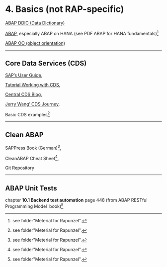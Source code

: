 # 4. Basics (not RAP-specific)

[ABAP DDIC (Data Dictionary)](https://bitbucket.org/erp-praktikum/ddic/raw/d0c696bba914993bea0065e98f49931298d35064/presentation/01_DDIC.pptx)

[ABAP](https://bitbucket.org/erp-praktikum/abap/src/main/README.md), especially ABAP on HANA (see PDF ABAP for HANA fundamentals)[^1]

[ABAP OO (object orientation)](https://bitbucket.org/erp-praktikum/abap-oo/src/main/README.md)

---

## Core Data Services (CDS)

[SAP’s User Guide](https://help.sap.com/docs/ABAP_PLATFORM_NEW/f2e545608079437ab165c105649b89db/4ed1f2e06e391014adc9fffe4e204223.html?version=202009.001&locale=en-US),

[Tutorial Working with CDS](https://developers.sap.com/group.abap-cds.html?url_id=text-us-recommendation),

[Central CDS Blog](https://blogs.sap.com/2016/02/01/getting-started-with-abap-core-data-services/),

[Jerry Wang’ CDS Journey](https://blogs.sap.com/2016/03/10/my-cds-view-self-study-tutorial-part-1-how-to-test-odata-service-generated-by-cds-view/),

Basic CDS examples[^1]

---

## Clean ABAP

SAPPress Book (German)[^1],

CleanABAP Cheat Sheet[^1],

Git Repository

---

## ABAP Unit Tests

chapter **10.1 Backend test automation** page 448 (from ABAP RESTful Programming Model  book)[^1]

[^1]: see folder"Meterial for Rapunzel".
